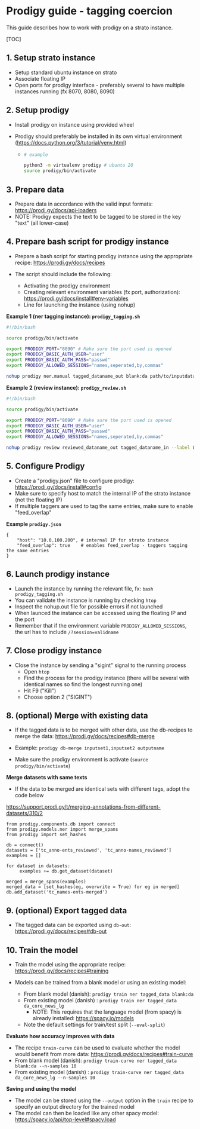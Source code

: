 # Prodigy guide - tagging coercion



This guide describes how to work with prodigy on a strato instance.



[TOC]

## 1. Setup strato instance

- Setup standard ubuntu instance on strato
- Associate floating IP
- Open ports for prodigy interface - preferably several to have multiple instances running (fx 8070, 8080, 8090)



## 2. Setup prodigy

- Install prodigy on instance using provided wheel

- Prodigy should preferably be installed in its own virtual environment (https://docs.python.org/3/tutorial/venv.html)

  - ```bash
    # example
    
    python3 -m virtualenv prodigy # ubuntu 20
    source prodigy/bin/activate
    ```



## 3. Prepare data

- Prepare data in accordance with the valid input formats: https://prodi.gy/docs/api-loaders
- NOTE: Prodigy expects the text to be tagged to be stored in the key "text" (all lower-case)



## 4. Prepare bash script for prodigy instance

- Prepare a bash script for starting prodigy instance using the appropriate recipe: https://prodi.gy/docs/recipes

- The script should include the following:

  - Activating the prodigy environment
  - Creating relevant environment variables (fx port, authorization): https://prodi.gy/docs/install#env-variables
  - Line for launching the instance (using nohup)

**Example 1 (ner tagging instance): `prodigy_tagging.sh`**

```bash
#!/bin/bash

source prodigy/bin/activate

export PRODIGY_PORT="8090" # Make sure the port used is opened
export PRODIGY_BASIC_AUTH_USER="user"
export PRODIGY_BASIC_AUTH_PASS="passwd"
export PRODIGY_ALLOWED_SESSIONS="names,seperated,by,commas"

nohup prodigy ner.manual tagged_dataname_out blank:da path/to/inputdata --label LABEL1,LABEL2 &> nohup.out &
```



**Example 2 (review instance): `prodigy_review.sh`**

```bash
#!/bin/bash

source prodigy/bin/activate

export PRODIGY_PORT="8090" # Make sure the port used is opened
export PRODIGY_BASIC_AUTH_USER="user"
export PRODIGY_BASIC_AUTH_PASS="passwd"
export PRODIGY_ALLOWED_SESSIONS="names,seperated,by,commas"

nohup prodigy review reviewed_dataname_out tagged_dataname_in --label LABEL1,LABEL2 &> nohup.out &
```



  ## 5. Configure Prodigy

- Create a "prodigy.json" file to configure prodigy: https://prodi.gy/docs/install#config
- Make sure to specify host to match the internal IP of the strato instance (not the floating IP)
- If multiple taggers are used to tag the same entries, make sure to enable "feed_overlap"



**Example `prodigy.json`**

```
{
	"host": "10.0.100.200",	# internal IP for strato instance
	"feed_overlap": true 	# enables feed_overlap - taggers tagging the same entries
}
```



## 6. Launch prodigy instance

- Launch the instance by running the relevant file, fx: `bash prodigy_tagging.sh`
- You can validate the instance is running by checking `htop`
- Inspect the nohup.out file for possible errors if not launched
- When launced the instance can be accessed using the floating IP and the port
- Remember that if the environment variable `PRODIGY_ALLOWED_SESSIONS`, the url has to include `/?session=validname`



## 7. Close prodigy instance

- Close the instance by sending a "sigint" signal to the running process
  - Open `htop`
  - Find the process for the prodigy instance (there will be several with identical names so find the longest running one)
  - Hit F9 ("Kill")
  - Choose option 2 ("SIGINT")



## 8. (optional) Merge with existing data

- If the tagged data is to be merged with other data, use the db-recipes to merge the data: https://prodi.gy/docs/recipes#db-merge

- Example: `prodigy db-merge inputset1,inputset2 outputname`
- Make sure the prodigy environment is activate (`source prodigy/bin/activate`)



**Merge datasets with same texts**

- If the data to be merged are identical sets with different tags, adopt the code below

https://support.prodi.gy/t/merging-annotations-from-different-datasets/310/2

```{python}
from prodigy.components.db import connect
from prodigy.models.ner import merge_spans
from prodigy import set_hashes

db = connect()
datasets = ['tc_anno-ents_reviewed', 'tc_anno-names_reviewed']
examples = []

for dataset in datasets:
     examples += db.get_dataset(dataset)

merged = merge_spans(examples)
merged_data = [set_hashes(eg, overwrite = True) for eg in merged]
db.add_dataset('tc_names-ents-merged')
```



## 9. (optional) Export tagged data

- The tagged data can be exported using `db-out`: https://prodi.gy/docs/recipes#db-out



## 10. Train the model

- Train the model using the appropriate recipe: https://prodi.gy/docs/recipes#training

- Models can be trained from a blank model or using an existing model:

  - From blank model (danish): `prodigy train ner tagged_data blank:da`
  - From existing model (danish) : `prodigy train ner tagged_data da_core_news_lg`
    - NOTE: This requires that the language model (from spacy) is already installed: https://spacy.io/models
  - Note the default settings for train/test split (`--eval-split`)



**Evaluate how accuracy improves with data**

- The recipe `train-curve` can be used to evaluate whether the model would benefit from more data: https://prodi.gy/docs/recipes#train-curve
- From blank model (danish): `prodigy train-curve ner tagged_data blank:da --n-samples 10`
- From existing model (danish) : `prodigy train-curve ner tagged_data da_core_news_lg --n-samples 10`



**Saving and using the model**

- The model can be stored using the `--output` option in the `train` recipe to specify an output directory for the trained model
- The model can then be loaded like any other spacy model: https://spacy.io/api/top-level#spacy.load 

